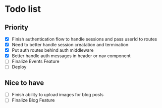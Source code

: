 # Todo list

## Priority
- [X] Finish authentication flow to handle sessions and pass userId to routes
- [X] Need to better handle session creatation and termination
- [X] Put auth routes behind auth middleware
- [X] Better handle auth messages in header or nav component
- [ ] Finalize Events Feature
- [ ] Deploy

## Nice to have
- [ ] Finish ability to upload images for blog posts
- [ ] Finalize Blog Feature
